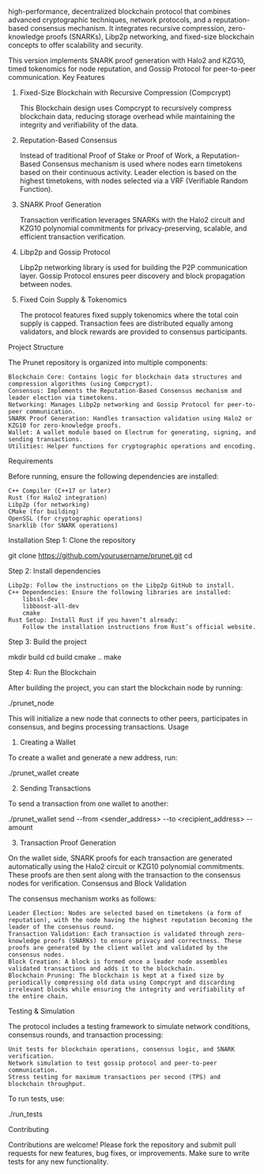 high-performance, decentralized blockchain protocol that combines advanced cryptographic techniques, network protocols, and a reputation-based consensus mechanism. It integrates recursive compression, zero-knowledge proofs (SNARKs), Libp2p networking, and fixed-size blockchain concepts to offer scalability and security.

This version implements SNARK proof generation with Halo2 and KZG10, timed tokenomics for node reputation, and Gossip Protocol for peer-to-peer communication.
Key Features
1. Fixed-Size Blockchain with Recursive Compression (Compcrypt)

    This Blockchain design uses Compcrypt to recursively compress blockchain data, reducing storage overhead while maintaining the integrity and verifiability of the data.

2. Reputation-Based Consensus

    Instead of traditional Proof of Stake or Proof of Work, a Reputation-Based Consensus mechanism is used where nodes earn timetokens based on their continuous activity.
    Leader election is based on the highest timetokens, with nodes selected via a VRF (Verifiable Random Function).

3. SNARK Proof Generation

    Transaction verification leverages SNARKs with the Halo2 circuit and KZG10 polynomial commitments for privacy-preserving, scalable, and efficient transaction verification.

4. Libp2p and Gossip Protocol

    Libp2p networking library is used for building the P2P communication layer.
    Gossip Protocol ensures peer discovery and block propagation between nodes.

5. Fixed Coin Supply & Tokenomics

    The protocol features fixed supply tokenomics where the total coin supply is capped.
    Transaction fees are distributed equally among validators, and block rewards are provided to consensus participants.

Project Structure

The Prunet repository is organized into multiple components:

    Blockchain Core: Contains logic for blockchain data structures and compression algorithms (using Compcrypt).
    Consensus: Implements the Reputation-Based Consensus mechanism and leader election via timetokens.
    Networking: Manages Libp2p networking and Gossip Protocol for peer-to-peer communication.
    SNARK Proof Generation: Handles transaction validation using Halo2 or KZG10 for zero-knowledge proofs.
    Wallet: A wallet module based on Electrum for generating, signing, and sending transactions.
    Utilities: Helper functions for cryptographic operations and encoding.

Requirements

Before running, ensure the following dependencies are installed:

    C++ Compiler (C++17 or later)
    Rust (for Halo2 integration)
    Libp2p (for networking)
    CMake (for building)
    OpenSSL (for cryptographic operations)
    Snarklib (for SNARK operations)

Installation
Step 1: Clone the repository

git clone https://github.com/yourusername/prunet.git
cd

Step 2: Install dependencies

    Libp2p: Follow the instructions on the Libp2p GitHub to install.
    C++ Dependencies: Ensure the following libraries are installed:
        libssl-dev
        libboost-all-dev
        cmake
    Rust Setup: Install Rust if you haven’t already:
        Follow the installation instructions from Rust’s official website.

Step 3: Build the project

mkdir build
cd build
cmake ..
make

Step 4: Run the Blockchain

After building the project, you can start the blockchain node by running:

./prunet_node

This will initialize a new node that connects to other peers, participates in consensus, and begins processing transactions.
Usage
1. Creating a Wallet

To create a wallet and generate a new address, run:

./prunet_wallet create

2. Sending Transactions

To send a transaction from one wallet to another:

./prunet_wallet send --from <sender_address> --to <recipient_address> --amount <amount>

3. Transaction Proof Generation

On the wallet side, SNARK proofs for each transaction are generated automatically using the Halo2 circuit or KZG10 polynomial commitments. These proofs are then sent along with the transaction to the consensus nodes for verification.
Consensus and Block Validation

The consensus mechanism works as follows:

    Leader Election: Nodes are selected based on timetokens (a form of reputation), with the node having the highest reputation becoming the leader of the consensus round.
    Transaction Validation: Each transaction is validated through zero-knowledge proofs (SNARKs) to ensure privacy and correctness. These proofs are generated by the client wallet and validated by the consensus nodes.
    Block Creation: A block is formed once a leader node assembles validated transactions and adds it to the blockchain.
    Blockchain Pruning: The blockchain is kept at a fixed size by periodically compressing old data using Compcrypt and discarding irrelevant blocks while ensuring the integrity and verifiability of the entire chain.

Testing & Simulation

The protocol includes a testing framework to simulate network conditions, consensus rounds, and transaction processing:

    Unit tests for blockchain operations, consensus logic, and SNARK verification.
    Network simulation to test gossip protocol and peer-to-peer communication.
    Stress testing for maximum transactions per second (TPS) and blockchain throughput.

To run tests, use:

./run_tests

Contributing

Contributions are welcome! Please fork the repository and submit pull requests for new features, bug fixes, or improvements. Make sure to write tests for any new functionality.
